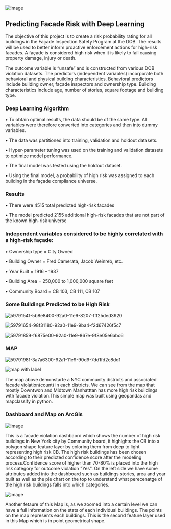 ![image](https://user-images.githubusercontent.com/36938994/62065746-a2f02480-b1fd-11e9-86a7-a161981c8377.png)


## Predicting Facade Risk with Deep Learning
The objective of this project is to create a risk probability rating for all buildings in the Façade Inspection Safety Program at the DOB. The results will be used to better inform proactive enforcement actions for high-risk facades. A façade is considered high risk when it is likely to fail causing property damage, injury or death.

The outcome variable is “unsafe” and is constructed from various DOB violation datasets. The predictors (independent variables) incorporate both behavioral and physical building characteristics. Behavioral predictors include building owner, façade inspectors and ownership type. Building characteristics include age, number of stories, square footage and building type.

### Deep Learning Algorithm
•	To obtain optimal results, the data should be of the same type. All variables were therefore converted into categories and then into dummy variables.

•	The data was partitioned into training, validation and holdout datasets.

•	Hyper-parameter tuning was used on the training and validation datasets to optimize model performance.

•	The final model was tested using the holdout dataset.

•	Using the final model, a probability of high risk was assigned to each building in the façade compliance universe.

### Results
•	There were 4515 total predicted high-risk facades

•	The model predicted 2155 additional high-risk facades that are not part of the known high-risk universe

### Independent variables considered to be highly correlated with a high-risk façade:
•	Ownership type = City Owned

•	Building Owner = Fred Camerata, Jacob Weinreb, etc.

•	Year Built = 1916 – 1937

•	Building Area = 250,000 to 1,000,000 square feet

•	Community Board = CB 103, CB 111, CB 107

### Some Buildings Predicted to be High Risk

![59791541-5b8e8400-92a0-11e9-8207-fff25ded3920](https://user-images.githubusercontent.com/36938994/60740994-e1176280-9f35-11e9-9ea5-94878159f419.png)

![59791654-98f31180-92a0-11e9-9ba4-f2d67426f5c7](https://user-images.githubusercontent.com/36938994/60741016-f1c7d880-9f35-11e9-827d-ce85b67195a6.png)

![59791859-f6875e00-92a0-11e9-867e-9f8e05e6abc6](https://user-images.githubusercontent.com/36938994/60741031-0015f480-9f36-11e9-99ea-f5a3f2d63478.png)


### MAP

![59791981-3a7a6300-92a1-11e9-90d9-7dd1fd2e8dd1](https://user-images.githubusercontent.com/36938994/60741065-19b73c00-9f36-11e9-9964-5c0c8447db7b.png)

![map with label](https://user-images.githubusercontent.com/36938994/60741123-52571580-9f36-11e9-8966-43036bb3cf7d.png)


The map above demonstarte a NYC community districts and associated facade violation(count) in each districts. We can see from the map that mostly Downtwon and Midtown Manhatttan has more high risk buildings with facade violation.This simple map was built using geopandas and mapclassify in python. 

### Dashboard and Map on ArcGis

![image](https://user-images.githubusercontent.com/36938994/119533547-f416c400-bd53-11eb-8dfa-872c08a3b1b8.png)

This is a facade violation dashbaord which shows the number of high risk buildings in New York city by  Community board, it highlghts the CB into a polygon shape feature layer by coloring them from deep to light representing high risk CB. The high risk buildings has been chosen according to their predicted confidence score after the modeling process.Confidence score of higher than 70-80% is placed into the high risk category for outcome violation "Yes". On the left side we have some attributes added into the dashboard such as buildings stories, area and year built as well as the pie chart on the top to understand what perecenatge of the high risk buildings falls into which categories. 


![image](https://user-images.githubusercontent.com/36938994/119535094-aac77400-bd55-11eb-8365-bb471fae0fef.png)

Another fetaure of this Map is, as we zoomed into a certain level we can have a full information on the stats of each individual buildings. The points on the map represents each buildings. This is the second feature layer used in this Map which is in point geometrical shape. 
 
